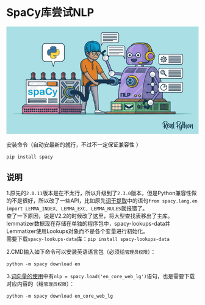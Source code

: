 # SpaCy库尝试NLP

![](spacy.png)

安装命令（自动安最新的就行，不过不一定保证兼容性 ）
```shell script
pip install spacy
```

## 说明
1.原先的`2.0.11`版本是在不太行，所以升级到了`2.3.0`版本，但是Python兼容性做的不是很好，所以改了一些API，比如原先[词干提取](src/词干提取.ipynb)中的语句`from spacy.lang.en import LEMMA_INDEX, LEMMA_EXC, LEMMA_RULES`就报错了。<br/>
查了一下原因，说是V2.2的时候改了这里，将大型查找表移出了主库。lemmatizer数据现在存储在单独的程序包中，spacy-lookups-data并Lemmatizer使用Lookups对象而不是各个变量进行初始化。<br/>
需要下载`spacy-lookups-data`库：`pip install spacy-lookups-data`

2.CMD输入如下命令可以安装英语语言包（必须给`管理员权限`）：
```shell script
python -m spacy download en
```

3.[词向量的使用](src/词向量的使用.ipynb)中有`nlp = spacy.load('en_core_web_lg')`语句，也是需要下载对应内容的（给`管理员权限`）：
```shell script
python -m spacy download en_core_web_lg
```
